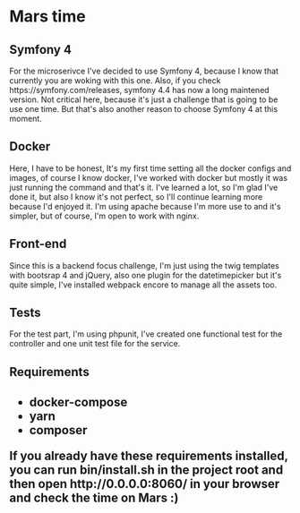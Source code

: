 # Mars time
<h2>Symfony 4</h2>
<p>For the microserivce I've decided to use Symfony 4, because I know that currently you are woking with this one. 
Also, if you check https://symfony.com/releases, symfony 4.4 has now a long maintened version. Not critical here, because it's just a challenge that is going to be use one time. But that's also another reason to choose Symfony 4 at this moment. </p>
<h2>Docker</h2>
<p>Here, I have to be honest, It's my first time setting all the docker configs and images, of course I know docker, I've worked with docker but mostly it was just running the command and that's it. I've learned a lot, so I'm glad I've done it, but also I know it's not perfect, so I'll continue learning more because I'd enjoyed it. I'm using apache because I'm more use to and it's simpler, but of course, I'm open to work with nginx.</p>
<h2>Front-end</h2>
<p>Since this is a backend focus challenge, I'm just using the twig templates with bootsrap 4 and jQuery, also one plugin for the datetimepicker but it's quite simple, I've installed webpack encore to manage all the assets too.</p>
<h2>Tests</h2>
<p>For the test part, I'm using phpunit, I've created one functional test for the controller and one unit test file for the service.</p>
<h2>Requirements<h2>
<ul>
    <li>docker-compose</li>
    <li>yarn</li>
    <li>composer</li>
</ul>
<p>If you already have these requirements installed, you can run bin/install.sh in the project root and then open http://0.0.0.0:8060/ in your browser and check the time on Mars :)</p>
